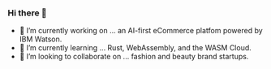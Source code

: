 ### Hi there 👋

- 🔭 I’m currently working on ... an AI-first eCommerce platfom powered by IBM Watson.
- 🌱 I’m currently learning ... Rust, WebAssembly, and the WASM Cloud.
- 👯 I’m looking to collaborate on ... fashion and beauty brand startups.
<!-- - 🤔 I’m looking for help with ... 
- 💬 Ask me about ... 
- 📫 How to reach me: ... 
-->
